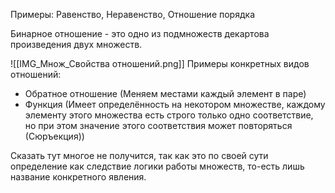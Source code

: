 Примеры: Равенство, Неравенство, Отношение порядка

Бинарное отношение - это одно из подмножеств декартова произведения двух множеств.

![[IMG_Множ_Свойства отношений.png]]
Примеры конкретных видов отношений:
- Обратное отношение (Меняем местами каждый элемент в паре)
- Функция (Имеет определённость на некотором множестве, каждому элементу этого множества есть строго только одно соответствие, но при этом значение этого соответствия может повторяться (Сюръекция))

Сказать тут многое не получится, так как это по своей сути определение как следствие логики работы множеств, то-есть лишь название конкретного явления.